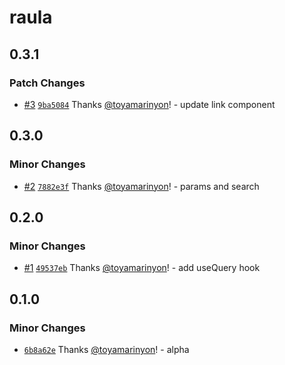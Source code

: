# raula

## 0.3.1

### Patch Changes

- [#3](https://github.com/toyamarinyon/raula/pull/3) [`9ba5084`](https://github.com/toyamarinyon/raula/commit/9ba5084a3c5d8a6eeb52a9e56614bc9d1f192df0) Thanks [@toyamarinyon](https://github.com/toyamarinyon)! - update link component

## 0.3.0

### Minor Changes

- [#2](https://github.com/toyamarinyon/raula/pull/2) [`7882e3f`](https://github.com/toyamarinyon/raula/commit/7882e3fe1c5424c8dc2f52496bc807ea195b280c) Thanks [@toyamarinyon](https://github.com/toyamarinyon)! - params and search

## 0.2.0

### Minor Changes

- [#1](https://github.com/toyamarinyon/raula/pull/1) [`49537eb`](https://github.com/toyamarinyon/raula/commit/49537eb938fdb84cc0100afa16b8dc03a11375b2) Thanks [@toyamarinyon](https://github.com/toyamarinyon)! - add useQuery hook

## 0.1.0

### Minor Changes

- [`6b8a62e`](https://github.com/toyamarinyon/raula/commit/6b8a62edf52a632acff757a5f14ef4276694cf77) Thanks [@toyamarinyon](https://github.com/toyamarinyon)! - alpha
